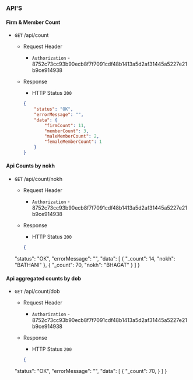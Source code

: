 ### API'S

#### Firm & Member Count


- `GET` /api/count
  - Request Header
    - `Authorization` - 8752c73cc93b90ecb8f7f7091cdf48b1413a5d2af31445a5227e21b9ce914938

  - Response
    - HTTP Status `200`
    ```json
    {
        "status": "OK",
        "errorMessage": "",
        "data": {
            "firmCount": 11,
            "memberCount": 3,
            "maleMemberCount": 2,
            "femaleMemberCount": 1
        }
    }
    ```

#### Api Counts by nokh


- `GET` /api/count/nokh
  - Request Header
    - `Authorization` - 8752c73cc93b90ecb8f7f7091cdf48b1413a5d2af31445a5227e21b9ce914938

  - Response
    - HTTP Status `200`
    ```json
    {
  "status": "OK",
  "errorMessage": "",
  "data": [
    {
      "_count": 14,
      "nokh": "BATHANI"
    },
    {
      "_count": 70,
      "nokh": "BHAGAT"
    }
    ]
  }

#### Api aggregated counts by dob


- `GET` /api/count/dob
  - Request Header
    - `Authorization` - 8752c73cc93b90ecb8f7f7091cdf48b1413a5d2af31445a5227e21b9ce914938

  - Response
    - HTTP Status `200`
    ```json
    {
  "status": "OK",
  "errorMessage": "",
  "data": [
    {
      "_count": 70,
    }
  ]
  }